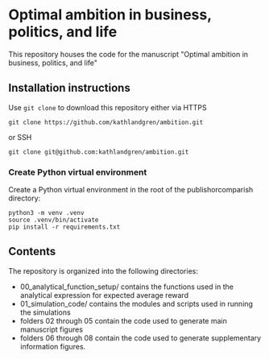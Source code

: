 # Optimal ambition in business, politics, and life
This repository houses the code for the manuscript "Optimal ambition in business, politics, and life"

## Installation instructions
Use `git clone` to download this repository either via HTTPS

```shell
git clone https://github.com/kathlandgren/ambition.git
```

or SSH

```shell
git clone git@github.com:kathlandgren/ambition.git
```

### Create Python virtual environment

Create a Python virtual environment in the root of the publishorcomparish directory:

  ```shell
  python3 -m venv .venv
  source .venv/bin/activate
  pip install -r requirements.txt
  ```

## Contents

The repository is organized into the following directories:
- 00_analytical_function_setup/ contains the functions used in the analytical expression for expected average reward
- 01_simulation_code/ contains the modules and scripts used in running the simulations
- folders 02 through 05 contain the code used to generate main manuscript figures
- folders 06 through 08 contain the code used to generate supplementary information figures.
